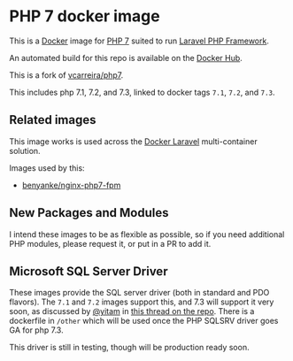# PHP 7 docker image

This is a [Docker](http://www.docker.com) image for [PHP 7](http://php.net/) suited to run [Laravel PHP Framework](http://laravel.com/).

An automated build for this repo is available on the [Docker Hub](https://registry.hub.docker.com/u/benyanke/php7/).

This is a fork of [vcarreira/php7](https://github.com/vcarreira/docker-php7).

This includes php 7.1, 7.2, and 7.3, linked to docker tags `7.1`, `7.2`, and `7.3`.

## Related images
This image works is used across the [Docker Laravel](https://github.com/vcarreira/docker-laravel) multi-container solution.

Images used by this:
  - [benyanke/nginx-php7-fpm](https://hub.docker.com/r/benyanke/nginx-php7-fpm) 

## New Packages and Modules

I intend these images to be as flexible as possible, so if you need additional PHP modules, please request it, 
or put in a PR to add it.


## Microsoft SQL Server Driver

These images provide the SQL server driver (both in standard and PDO flavors). The `7.1` and `7.2` images support this, and 
7.3 will support it very soon, as discussed by [@yitam](https://github.com/yitam) in [this thread on the 
repo](https://github.com/Microsoft/msphpsql/issues/847#issuecomment-442923004). There is a dockerfile in `/other` which will 
be used once the PHP SQLSRV driver goes GA for php 7.3.

This driver is still in testing, though will be production ready soon.

